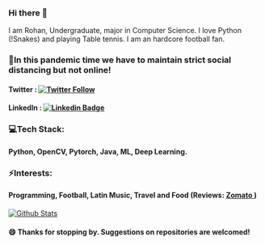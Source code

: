 ### Hi there 👋
I am Rohan, Undergraduate, major in Computer Science. I love Python (!Snakes) and playing Table tennis. I am an hardcore football fan.

### 📲In this pandemic time we have to maintain strict social distancing but not online!
#### Twitter : [![Twitter Follow](https://img.shields.io/twitter/follow/itsrohanvj?style=social)](https://twitter.com/itsrohanvj)
#### LinkedIn : [![Linkedin Badge](https://img.shields.io/badge/-LinkedIn-blue?style=flat-square&logo=Linkedin&logoColor=white&link=https://www.linkedin.com/in/itsrohanvj/)](https://www.linkedin.com/in/itsrohanvj/)

### 💻Tech Stack:
#### Python, OpenCV, Pytorch, Java, ML, Deep Learning.

### ⚡Interests:
#### Programming, Football, Latin Music, Travel and Food (Reviews: <a href="https://www.zomato.com/soofoodie"> Zomato </a>)


[![Github Stats](https://github-readme-stats.vercel.app/api?username=itsrohanvj&hide=[%22issues%22,%22prs%22,%22contribs%22]&show_icons=true&theme=default)](https://github.com/itsrohanvj)

#### 😄 Thanks for stopping by. Suggestions on repositories are welcomed!


<!--
**itsrohanvj/itsrohanvj** is a ✨ _special_ ✨ repository because its `README.md` (this file) appears on your GitHub profile.

Here are some ideas to get you started:
[![Visitors](https://visitor-badge.glitch.me/badge?page_id=itsrohanvj.visitor-badge)](https://github.com/itsrohanvj)
- 🔭 I’m currently working on ...
- [Twitter](www.twitter.com/itsrohanvj )    [LinkedIn](www.linkedin.com/in/itsrohanvj)  [Wordpress](www.wordpress.com/itsrohanvj)
- 🌱 I’m currently learning #### <a href="https://www.linkedin.com/in/itsrohanvj"> LinkedIn </a>
- 👯 I’m looking to collaborate on ...
- 🤔 I’m looking for help with ...
- 💬 Ask me about ...
-📫 Feel free to reach
-#### mailto:rohanvj17@live.com
- 📫 How to reach me: ...
- 😄 Pronouns: ...
- ⚡ Fun fact: ...
-->
